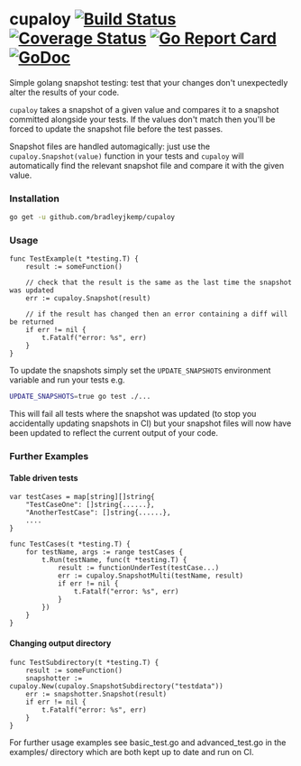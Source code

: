 # cupaloy [![Build Status](https://travis-ci.org/bradleyjkemp/cupaloy.svg?branch=master)](https://travis-ci.org/bradleyjkemp/cupaloy) [![Coverage Status](https://coveralls.io/repos/github/bradleyjkemp/cupaloy/badge.svg)](https://coveralls.io/github/bradleyjkemp/cupaloy?branch=master) [![Go Report Card](https://goreportcard.com/badge/github.com/bradleyjkemp/cupaloy)](https://goreportcard.com/report/github.com/bradleyjkemp/cupaloy) [![GoDoc](https://godoc.org/github.com/bradleyjkemp/cupaloy?status.svg)](https://godoc.org/github.com/bradleyjkemp/cupaloy)
Simple golang snapshot testing: test that your changes don't unexpectedly alter the results of your code.

`cupaloy` takes a snapshot of a given value and compares it to a snapshot committed alongside your tests. If the values don't match then you'll be forced to update the snapshot file before the test passes.

Snapshot files are handled automagically: just use the `cupaloy.Snapshot(value)` function in your tests and `cupaloy` will automatically find the relevant snapshot file and compare it with the given value.

### Installation
```bash
go get -u github.com/bradleyjkemp/cupaloy
```

### Usage
```golang
func TestExample(t *testing.T) {
    result := someFunction()

    // check that the result is the same as the last time the snapshot was updated
    err := cupaloy.Snapshot(result)

    // if the result has changed then an error containing a diff will be returned
    if err != nil {
        t.Fatalf("error: %s", err)
    }
}
```

To update the snapshots simply set the ```UPDATE_SNAPSHOTS``` environment variable and run your tests e.g.
```bash
UPDATE_SNAPSHOTS=true go test ./...
```
This will fail all tests where the snapshot was updated (to stop you accidentally updating snapshots in CI) but your snapshot files will now have been updated to reflect the current output of your code.

### Further Examples
#### Table driven tests
```golang
var testCases = map[string][]string{
    "TestCaseOne": []string{......},
    "AnotherTestCase": []string{......},
    ....
}

func TestCases(t *testing.T) {
    for testName, args := range testCases {
        t.Run(testName, func(t *testing.T) {
            result := functionUnderTest(testCase...)
            err := cupaloy.SnapshotMulti(testName, result)
            if err != nil {
                t.Fatalf("error: %s", err)
            }
        })
    }
}
```
#### Changing output directory
```golang
func TestSubdirectory(t *testing.T) {
    result := someFunction()
    snapshotter := cupaloy.New(cupaloy.SnapshotSubdirectory("testdata"))
    err := snapshotter.Snapshot(result)
    if err != nil {
        t.Fatalf("error: %s", err)
    }
}
```
For further usage examples see basic_test.go and advanced_test.go in the examples/ directory which are both kept up to date and run on CI.

